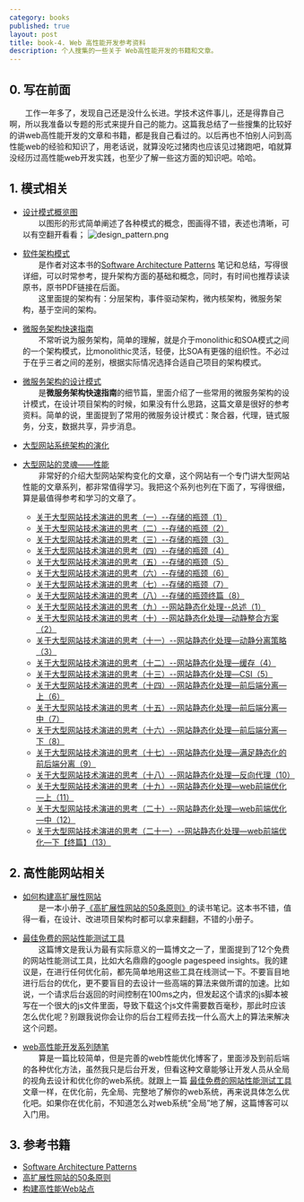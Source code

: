 ```yaml
---
category: books
published: true
layout: post
title: book-4. Web 高性能开发参考资料
description: 个人搜集的一些关于 Web高性能开发的书籍和文章。
---
```



## 
## 0. 写在前面

　　工作一年多了，发现自己还是没什么长进。学技术这件事儿，还是得靠自己啊，所以我准备以专题的形式来提升自己的能力。这篇我总结了一些搜集的比较好的讲web高性能开发的文章和书籍，都是我自己看过的。以后再也不怕别人问到高性能web的经验和知识了，用老话说，就算没吃过猪肉也应该见过猪跑吧，咱就算没经历过高性能web开发实践，也至少了解一些这方面的知识吧。哈哈。

## 1. 模式相关  

- [设计模式概览图](http://colobu.com/2014/09/05/design-pattern-cheatsheet/)    
　　以图形的形式简单阐述了各种模式的概念，图画得不错，表述也清晰，可以有空翻开看看；
![design_pattern.png](../images/design_pattern.png)

- [软件架构模式](http://colobu.com/2015/04/08/software-architecture-patterns/)   
　　是作者对这本书的[Software Architecture Patterns](http://www.oreilly.com/programming/free/files/software-architecture-patterns.pdf) 笔记和总结，写得很详细，可以时常参考，提升架构方面的基础和概念，同时，有时间也推荐读读原书，原书PDF链接在后面。   
　　这里面提的架构有：分层架构，事件驱动架构，微内核架构，微服务架构，基于空间的架构。

- [微服务架构快速指南](http://colobu.com/2015/04/10/microservice-architecture-a-quick-guide/)   
　　不常听说为服务架构，简单的理解，就是介于monolithic和SOA模式之间的一个架构模式，比monolithic灵活，轻便，比SOA有更强的组织性。不必过于在乎三者之间的差别，根据实际情况选择合适自己项目的架构模式。

- [微服务架构的设计模式](http://colobu.com/2015/04/24/microservice-design-patterns/)   
　　是**微服务架构快速指南**的细节篇，里面介绍了一些常用的微服务架构的设计模式，在设计项目架构的时候，如果没有什么思路，这篇文章是很好的参考资料。简单的说，里面提到了常用的微服务设计模式：聚合器，代理，链式服务，分支，数据共享，异步消息。   

- [大型网站系统架构的演化](http://www.admin10000.com/document/5980.html)
- [大型网站的灵魂——性能](http://www.admin10000.com/document/5981.html)  
　　非常好的介绍大型网站架构变化的文章，这个网站有一个专门讲大型网站性能的文章系列，都非常值得学习。我把这个系列也列在下面了，写得很细，算是最值得参考和学习的文章了。
    - [关于大型网站技术演进的思考（一）--存储的瓶颈（1）](http://www.admin10000.com/document/5880.html)   
    - [关于大型网站技术演进的思考（二）--存储的瓶颈（2）](http://www.admin10000.com/document/5881.html)    
    - [关于大型网站技术演进的思考（三）--存储的瓶颈（3）](http://www.admin10000.com/document/5882.html)    
    - [关于大型网站技术演进的思考（四）--存储的瓶颈（4）](http://www.admin10000.com/document/5909.html)    
    - [关于大型网站技术演进的思考（五）--存储的瓶颈（5）](http://www.admin10000.com/document/5910.html)   
    - [关于大型网站技术演进的思考（六）--存储的瓶颈（6）](http://www.admin10000.com/document/5911.html)    
    - [关于大型网站技术演进的思考（七）--存储的瓶颈（7）](http://www.admin10000.com/document/5951.html)   
    - [关于大型网站技术演进的思考（八）--存储的瓶颈终篇（8）](http://www.admin10000.com/document/5952.html)    
    - [关于大型网站技术演进的思考（九）--网站静态化处理--总述（1）](http://www.admin10000.com/document/5966.html)   
    - [关于大型网站技术演进的思考（十）--网站静态化处理—动静整合方案（2）](http://www.admin10000.com/document/5967.html)    
    - [关于大型网站技术演进的思考（十一）--网站静态化处理—动静分离策略（3）](http://www.admin10000.com/document/5968.html)    
    - [关于大型网站技术演进的思考（十二）--网站静态化处理—缓存（4）](http://www.admin10000.com/document/6020.html)
    - [关于大型网站技术演进的思考（十三）--网站静态化处理—CSI（5）](http://www.admin10000.com/document/6021.html)   
    - [关于大型网站技术演进的思考（十四）--网站静态化处理—前后端分离—上（6）](http://www.admin10000.com/document/6022.html)  
    - [关于大型网站技术演进的思考（十五）--网站静态化处理—前后端分离—中（7）](http://www.admin10000.com/document/6023.html)   
    - [关于大型网站技术演进的思考（十六）--网站静态化处理—前后端分离—下（8）](http://www.admin10000.com/document/6024.html)   
    - [关于大型网站技术演进的思考（十七）--网站静态化处理—满足静态化的前后端分离（9）](http://www.admin10000.com/document/6025.html)   
    - [关于大型网站技术演进的思考（十八）--网站静态化处理—反向代理（10）](http://www.admin10000.com/document/6026.html)   
    - [关于大型网站技术演进的思考（十九）--网站静态化处理—web前端优化—上（11）](http://www.admin10000.com/document/6027.html)    
    - [关于大型网站技术演进的思考（二十）--网站静态化处理—web前端优化—中（12）](http://www.admin10000.com/document/6028.html)   
    - [关于大型网站技术演进的思考（二十一）--网站静态化处理—web前端优化—下【终篇】（13）](http://www.admin10000.com/document/6029.html)    


## 2. 高性能网站相关  

- [如何构建高扩展性网站](http://colobu.com/2015/04/20/how-to-build-a-scalable-website/)   
　　是一本小册子[《高扩展性网站的50条原则》](http://book.douban.com/subject/10756899/)的读书笔记。这本书不错，值得一看，在设计、改进项目架构时都可以拿来翻翻，不错的小册子。

- [最佳免费的网站性能测试工具](http://colobu.com/2014/09/26/best-free-website-speed-testing-tools/)   
　　这篇博文是我认为最有实际意义的一篇博文之一了，里面提到了12个免费的网站性能测试工具，比如大名鼎鼎的google pagespeed insights。我的建议是，在进行任何优化前，都先简单地用这些工具在线测试一下。不要盲目地进行后台的优化，更不要盲目的去设计一些高端的算法来做所谓的加速。比如说，一个请求后台返回的时间控制在100ms之内，但发起这个请求的js脚本被写在一个很大的js文件里面，导致下载这个js文件需要数百毫秒，那此时应该怎么优化呢？别跟我说你会让你的后台工程师去找一什么高大上的算法来解决这个问题。   

- [web高性能开发系列随笔](http://www.blogjava.net/BearRui/archive/2010/04/26/web_performance.html)   
　　算是一篇比较简单，但是完善的web性能优化博客了，里面涉及到前后端的各种优化方法，虽然我只是后台开发，但看这种文章能够让开发人员从全局的视角去设计和优化你的web系统。就跟上一篇 [最佳免费的网站性能测试工具](http://colobu.com/2014/09/26/best-free-website-speed-testing-tools/) 文章一样，在优化前，先全局、完整地了解你的web系统，再来说具体怎么优化吧。如果你在优化前，不知道怎么对web系统“全局”地了解，这篇博客可以入门用。  



## 3. 参考书籍
- [Software Architecture Patterns](http://www.oreilly.com/programming/free/files/software-architecture-patterns.pdf)
- [高扩展性网站的50条原则](http://book.douban.com/subject/10756899/)   
- [构建高性能Web站点](http://book.douban.com/subject/3924175/)  





